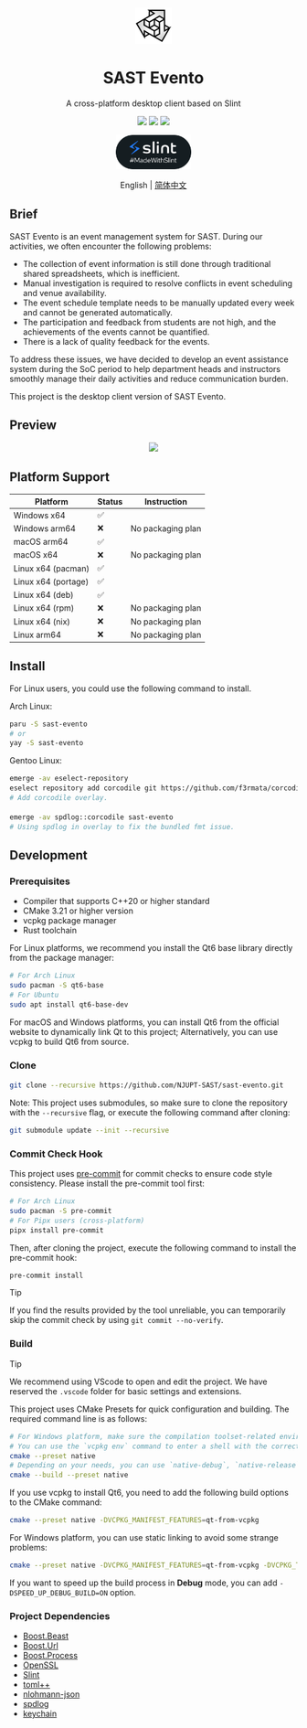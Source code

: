 <div align=center>
  <img width=64 src="ui/assets/image/icon/evento.svg">
</div>

<h1 align="center">
  SAST Evento
</h1>
<p align="center">
A cross-platform desktop client based on Slint
</p>

<p align="center">
    <img src="https://img.shields.io/badge/language-C%2B%2B20-yellow.svg">
    <img src="https://img.shields.io/badge/platform-Windows%20%7C%20macOS%20%7C%20Linux-lightgreen.svg">
    <img src="https://img.shields.io/badge/license-MIT-blue.svg">
</p>

<p align="center">
  <a href="https://slint.dev">
      <img alt="#MadeWithSlint" src="https://raw.githubusercontent.com/slint-ui/slint/master/logo//MadeWithSlint-logo-light.svg" height="60">
  </a>
</p>

<p align="center">
    English | <a href="./doc/README_zh.md">简体中文</a>
</p>

## Brief

SAST Evento is an event management system for SAST. During our activities, we often encounter the following problems:

- The collection of event information is still done through traditional shared spreadsheets, which is inefficient.
- Manual investigation is required to resolve conflicts in event scheduling and venue availability.
- The event schedule template needs to be manually updated every week and cannot be generated automatically.
- The participation and feedback from students are not high, and the achievements of the events cannot be quantified.
- There is a lack of quality feedback for the events.

To address these issues, we have decided to develop an event assistance system during the SoC period to help department heads and instructors smoothly manage their daily activities and reduce communication burden.

This project is the desktop client version of SAST Evento.

## Preview

<div align=center>
  <img src="doc/img/preview.png">
</div>

## Platform Support

| Platform           | Status | Instruction       |
| ------------------ | ------ | ----------------- |
| Windows x64        | ✅     |                   |
| Windows arm64      | :x:    | No packaging plan |
| macOS arm64        | ✅     |                   |
| macOS x64          | :x:    | No packaging plan |
| Linux x64 (pacman) | ✅     |                   |
| Linux x64 (portage)| ✅     |                   |
| Linux x64 (deb)    | ✅     |                   |
| Linux x64 (rpm)    | :x:    | No packaging plan |
| Linux x64 (nix)    | :x:    | No packaging plan |
| Linux arm64        | :x:    | No packaging plan |

## Install

For Linux users, you could use the following command to install.

Arch Linux:

```bash
paru -S sast-evento
# or
yay -S sast-evento
```

Gentoo Linux:

```bash
emerge -av eselect-repository
eselect repository add corcodile git https://github.com/f3rmata/corcodile.git
# Add corcodile overlay.

emerge -av spdlog::corcodile sast-evento
# Using spdlog in overlay to fix the bundled fmt issue.
```

## Development

### Prerequisites

- Compiler that supports C++20 or higher standard
- CMake 3.21 or higher version
- vcpkg package manager
- Rust toolchain

For Linux platforms, we recommend you install the Qt6 base library directly from the package manager:

```bash
# For Arch Linux
sudo pacman -S qt6-base
# For Ubuntu
sudo apt install qt6-base-dev
```

For macOS and Windows platforms, you can install Qt6 from the official website to dynamically link Qt to this project; Alternatively, you can use vcpkg to build Qt6 from source.

### Clone

```bash
git clone --recursive https://github.com/NJUPT-SAST/sast-evento.git
```

Note: This project uses submodules, so make sure to clone the repository with the `--recursive` flag, or execute the following command after cloning:

```bash
git submodule update --init --recursive
```

### Commit Check Hook

This project uses [pre-commit](https://pre-commit.com/) for commit checks to ensure code style consistency. Please install the pre-commit tool first:

```bash
# For Arch Linux
sudo pacman -S pre-commit
# For Pipx users (cross-platform)
pipx install pre-commit
```

Then, after cloning the project, execute the following command to install the pre-commit hook:

```bash
pre-commit install
```

> [!TIP]  
> If you find the results provided by the tool unreliable, you can temporarily skip the commit check by using `git commit --no-verify`.

### Build

> [!TIP]  
> We recommend using VScode to open and edit the project. We have reserved the `.vscode` folder for basic settings and extensions.

This project uses CMake Presets for quick configuration and building. The required command line is as follows:

```bash
# For Windows platform, make sure the compilation toolset-related environment variables are configured
# You can use the `vcpkg env` command to enter a shell with the correct environment variables set
cmake --preset native
# Depending on your needs, you can use `native-debug`, `native-release`, or `native-relwithdebinfo` preset
cmake --build --preset native
```

If you use vcpkg to install Qt6, you need to add the following build options to the CMake command:

```bash
cmake --preset native -DVCPKG_MANIFEST_FEATURES=qt-from-vcpkg
```

For Windows platform, you can use static linking to avoid some strange problems:

```bash
cmake --preset native -DVCPKG_MANIFEST_FEATURES=qt-from-vcpkg -DVCPKG_TARGET_TRIPLET=<x64 or arm64>-windows-static
```

If you want to speed up the build process in **Debug** mode, you can add `-DSPEED_UP_DEBUG_BUILD=ON` option.

### Project Dependencies

- [Boost.Beast](https://github.com/boostorg/beast)
- [Boost.Url](https://github.com/boostorg/url)
- [Boost.Process](https://github.com/boostorg/process)
- [OpenSSL](https://github.com/openssl/openssl)
- [Slint](https://github.com/slint-ui/slint)
- [toml++](https://github.com/marzer/tomlplusplus)
- [nlohmann-json](https://github.com/nlohmann/json)
- [spdlog](https://github.com/gabime/spdlog)
- [keychain](https://github.com/hrantzsch/keychain.git)
